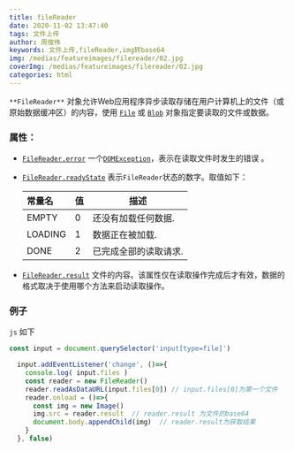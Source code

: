 ```yaml
---
title: fileReader
date: 2020-11-02 13:47:40
tags: 文件上传
author: 周俊伟
keywords: 文件上传,fileReader,img转base64
img: /medias/featureimages/filereader/02.jpg
coverImg: /medias/featureimages/filereader/02.jpg
categories: html 
---
```


`**FileReader**` 对象允许Web应用程序异步读取存储在用户计算机上的文件（或原始数据缓冲区）的内容，使用 [`File`](https://developer.mozilla.org/zh-CN/docs/Web/API/File) 或 [`Blob`](https://developer.mozilla.org/zh-CN/docs/Web/API/Blob) 对象指定要读取的文件或数据。

### 属性：

- [`FileReader.error`](https://developer.mozilla.org/zh-CN/docs/Web/API/FileReader/error) 一个[`DOMException`](https://developer.mozilla.org/zh-CN/docs/Web/API/DOMException)，表示在读取文件时发生的错误 。

- [`FileReader.readyState`](https://developer.mozilla.org/zh-CN/docs/Web/API/FileReader/readyState) 表示`FileReader`状态的数字。取值如下：

  | 常量名  | 值   | 描述                  |
  | :------ | ---- | --------------------- |
  | EMPTY   | 0    | 还没有加载任何数据.   |
  | LOADING | 1    | 数据正在被加载.       |
  | DONE    | 2    | 已完成全部的读取请求. |

- [`FileReader.result`](https://developer.mozilla.org/zh-CN/docs/Web/API/FileReader/result) 文件的内容。该属性仅在读取操作完成后才有效，数据的格式取决于使用哪个方法来启动读取操作。

### 例子

`js` 如下

```javascript
const input = document.querySelector('input[type=file]')

  input.addEventListener('change', ()=>{
    console.log( input.files )
    const reader = new FileReader()
    reader.readAsDataURL(input.files[0]) // input.files[0]为第一个文件
    reader.onload = ()=>{
      const img = new Image()
      img.src = reader.result  // reader.result 为文件的base64
      document.body.appendChild(img)  // reader.result为获取结果
    }
  }, false)
```
